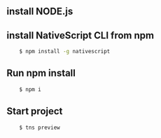 ## install NODE.js

## install NativeScript CLI from npm

``` sh
    $ npm install -g nativescript
```

## Run npm install 

``` sh
    $ npm i
```


## Start project 

``` sh
    $ tns preview
```

